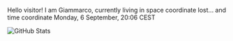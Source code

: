 Hello visitor! I am Giammarco, currently living in space coordinate lost... and time coordinate Monday, 6 September, 20:06 CEST

![GitHub Stats](https://github-readme-stats.vercel.app/api?username=grcasanova)
